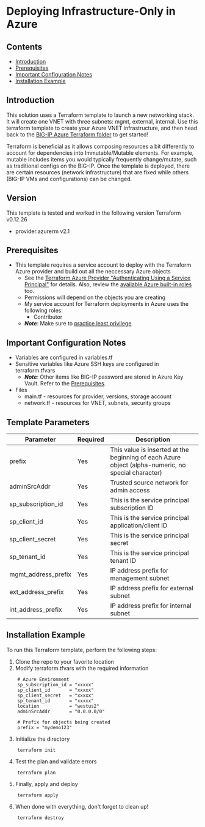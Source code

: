 # Deploying Infrastructure-Only in Azure

## Contents

- [Introduction](#introduction)
- [Prerequisites](#prerequisites)
- [Important Configuration Notes](#important-configuration-notes)
- [Installation Example](#installation-example)

## Introduction

This solution uses a Terraform template to launch a new networking stack. It will create one VNET with three subnets: mgmt, external, internal. Use this terraform template to create your Azure VNET infrastructure, and then head back to the [BIG-IP Azure Terraform folder](../) to get started!

Terraform is beneficial as it allows composing resources a bit differently to account for dependencies into Immutable/Mutable elements. For example, mutable includes items you would typically frequently change/mutate, such as traditional configs on the BIG-IP. Once the template is deployed, there are certain resources (network infrastructure) that are fixed while others (BIG-IP VMs and configurations) can be changed.

## Version
This template is tested and worked in the following version
Terraform v0.12.26
+ provider.azurerm v2.1

## Prerequisites

- This template requires a service account to deploy with the Terraform Azure provider and build out all the neccessary Azure objects
  - See the [Terraform Azure Provider "Authenticating Using a Service Principal"](https://www.terraform.io/docs/providers/azurerm/guides/service_principal_client_secret.html) for details. Also, review the [available Azure built-in roles](https://docs.microsoft.com/en-gb/azure/role-based-access-control/built-in-roles) too.
  - Permissions will depend on the objects you are creating
  - My service account for Terraform deployments in Azure uses the following roles:
    - Contributor
  - ***Note***: Make sure to [practice least privilege](https://docs.microsoft.com/en-us/azure/security/fundamentals/identity-management-best-practices#lower-exposure-of-privileged-accounts)

## Important Configuration Notes

- Variables are configured in variables.tf
- Sensitive variables like Azure SSH keys are configured in terraform.tfvars
  - ***Note***: Other items like BIG-IP password are stored in Azure Key Vault. Refer to the [Prerequisites](#prerequisites).
- Files
  - main.tf - resources for provider, versions, storage account
  - network.tf - resources for VNET, subnets, security groups

## Template Parameters

| Parameter | Required | Description |
| --- | --- | --- |
| prefix | Yes | This value is inserted at the beginning of each Azure object (alpha-numeric, no special character) |
| adminSrcAddr | Yes | Trusted source network for admin access |
| sp_subscription_id | Yes | This is the service principal subscription ID |
| sp_client_id | Yes | This is the service principal application/client ID |
| sp_client_secret | Yes | This is the service principal secret |
| sp_tenant_id | Yes | This is the service principal tenant ID |
| mgmt_address_prefix | Yes | IP address prefix for management subnet |
| ext_address_prefix | Yes | IP address prefix for external subnet |
| int_address_prefix | Yes | IP address prefix for internal subnet |

## Installation Example

To run this Terraform template, perform the following steps:
  1. Clone the repo to your favorite location
  2. Modify terraform.tfvars with the required information
  ```
      # Azure Environment
      sp_subscription_id = "xxxxx"
      sp_client_id       = "xxxxx"
      sp_client_secret   = "xxxxx"
      sp_tenant_id       = "xxxxx"
      location           = "westus2"
      adminSrcAddr       = "0.0.0.0/0"

      # Prefix for objects being created
      prefix = "mydemo123"
  ```
  3. Initialize the directory
  ```
      terraform init
  ```
  4. Test the plan and validate errors
  ```
      terraform plan
  ```
  5. Finally, apply and deploy
  ```
      terraform apply
  ```
  6. When done with everything, don't forget to clean up!
  ```
      terraform destroy
  ```
  
